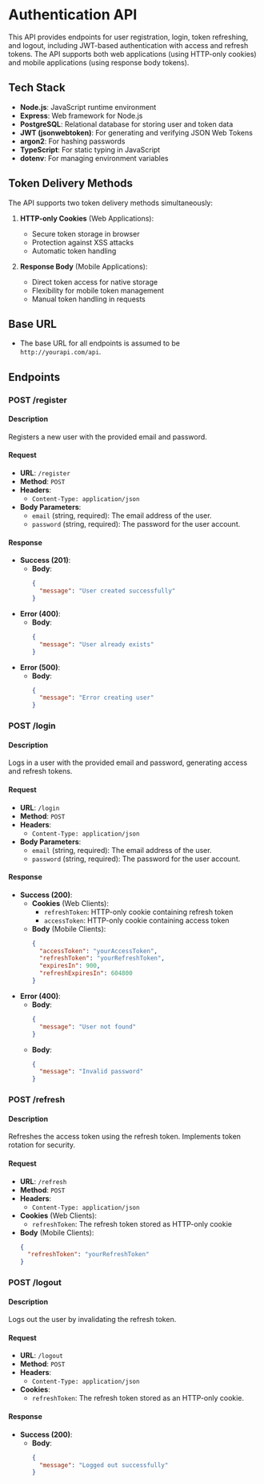 # Authentication API

This API provides endpoints for user registration, login, token refreshing, and logout, including JWT-based authentication with access and refresh tokens. The API supports both web applications (using HTTP-only cookies) and mobile applications (using response body tokens).

## Tech Stack

- **Node.js**: JavaScript runtime environment
- **Express**: Web framework for Node.js
- **PostgreSQL**: Relational database for storing user and token data
- **JWT (jsonwebtoken)**: For generating and verifying JSON Web Tokens
- **argon2**: For hashing passwords
- **TypeScript**: For static typing in JavaScript
- **dotenv**: For managing environment variables

## Token Delivery Methods

The API supports two token delivery methods simultaneously:

1. **HTTP-only Cookies** (Web Applications):

   - Secure token storage in browser
   - Protection against XSS attacks
   - Automatic token handling

2. **Response Body** (Mobile Applications):
   - Direct token access for native storage
   - Flexibility for mobile token management
   - Manual token handling in requests

## Base URL

- The base URL for all endpoints is assumed to be `http://yourapi.com/api`.

## Endpoints

### POST /register

#### Description

Registers a new user with the provided email and password.

#### Request

- **URL**: `/register`
- **Method**: `POST`
- **Headers**:
  - `Content-Type: application/json`
- **Body Parameters**:
  - `email` (string, required): The email address of the user.
  - `password` (string, required): The password for the user account.

#### Response

- **Success (201)**:
  - **Body**:
    ```json
    {
      "message": "User created successfully"
    }
    ```
- **Error (400)**:
  - **Body**:
    ```json
    {
      "message": "User already exists"
    }
    ```
- **Error (500)**:
  - **Body**:
    ```json
    {
      "message": "Error creating user"
    }
    ```

### POST /login

#### Description

Logs in a user with the provided email and password, generating access and refresh tokens.

#### Request

- **URL**: `/login`
- **Method**: `POST`
- **Headers**:
  - `Content-Type: application/json`
- **Body Parameters**:
  - `email` (string, required): The email address of the user.
  - `password` (string, required): The password for the user account.

#### Response

- **Success (200)**:
  - **Cookies** (Web Clients):
    - `refreshToken`: HTTP-only cookie containing refresh token
    - `accessToken`: HTTP-only cookie containing access token
  - **Body** (Mobile Clients):
    ```json
    {
      "accessToken": "yourAccessToken",
      "refreshToken": "yourRefreshToken",
      "expiresIn": 900,
      "refreshExpiresIn": 604800
    }
    ```
- **Error (400)**:
  - **Body**:
    ```json
    {
      "message": "User not found"
    }
    ```
  - **Body**:
    ```json
    {
      "message": "Invalid password"
    }
    ```

### POST /refresh

#### Description

Refreshes the access token using the refresh token. Implements token rotation for security.

#### Request

- **URL**: `/refresh`
- **Method**: `POST`
- **Headers**:
  - `Content-Type: application/json`
- **Cookies** (Web Clients):
  - `refreshToken`: The refresh token stored as HTTP-only cookie
- **Body** (Mobile Clients):
  ```json
  {
    "refreshToken": "yourRefreshToken"
  }
  ```

### POST /logout

#### Description

Logs out the user by invalidating the refresh token.

#### Request

- **URL**: `/logout`
- **Method**: `POST`
- **Headers**:
  - `Content-Type: application/json`
- **Cookies**:
  - `refreshToken`: The refresh token stored as an HTTP-only cookie.

#### Response

- **Success (200)**:
  - **Body**:
    ```json
    {
      "message": "Logged out successfully"
    }
    ```
